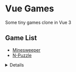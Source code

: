 # Vue Games

Some tiny games clone in Vue 3

## Game List

- [Minesweeper](https://byyuurin.github.io/vue-games/minesweeper)
- [N-Puzzle](https://byyuurin.github.io/vue-games/n-puzzle)


<summary>

<details>

# Vue 3 + TypeScript + Vite + UnoCSS

This template should help get you started developing with Vue 3, TypeScript and UnoCSS in Vite. The template uses Vue 3 `<script setup>` SFCs, check out the [script setup docs](https://v3.vuejs.org/api/sfc-script-setup.html#sfc-script-setup) to learn more.

## Recommended IDE Setup

- [VSCode](https://code.visualstudio.com/) + [Volar](https://marketplace.visualstudio.com/items?itemName=johnsoncodehk.volar) + [ESLint](https://marketplace.visualstudio.com/items?itemName=dbaeumer.vscode-eslint) + [UnoCSS](https://marketplace.visualstudio.com/items?itemName=antfu.unocss)

## Type Support For `.vue` Imports in TS

Since TypeScript cannot handle type information for `.vue` imports, they are shimmed to be a generic Vue component type by default. In most cases this is fine if you don't really care about component prop types outside of templates. However, if you wish to get actual prop types in `.vue` imports (for example to get props validation when using manual `h(...)` calls), you can enable Volar's `.vue` type support plugin by running `Volar: Switch TS Plugin on/off` from VSCode command palette.

## Features

- [Vue3](https://github.com/vuejs/core), [Vite2](https://github.com/vitejs/vite), [pnpm](https://pnpm.js.org/), [esbuild](https://github.com/evanw/esbuild)
- File based routing
- Components auto importing
- [UnoCSS](https://github.com/unocss/unocss)
- Use icons from any icon sets in [Pure CSS](https://github.com/unocss/unocss/tree/main/packages/preset-icons)
- Use [`<script setup>` style](https://github.com/vuejs/rfcs/pull/227)
- Use TypeScript

## Pre-packed

### UI Frameworks

- [UnoCSS](https://github.com/unocss/unocss) - the instant on-demand atomic CSS engine
  - [@unocss/transformer-directives](https://github.com/unocss/unocss/tree/main/packages/transformer-directives) - UnoCSS transformer for `@apply` directive

### Icons [🔍](https://icones.netlify.app/)

- [Iconify](https://iconify.design/) - use icons from any icon sets
- [Pure CSS Icons via UnoCSS](https://github.com/unocss/unocss/tree/main/packages/preset-icons)

### Plugins

- [Vue Router](https://github.com/vuejs/vue-router)
  - [vite-plugin-pages](https://github.com/hannoeru/vite-plugin-pages) - file system based routing
- [unplugin-auto-import](https://github.com/antfu/unplugin-auto-import) - directly use Vue Composition API and others without importing
- [unplugin-vue-components](https://github.com/antfu/unplugin-vue-components) - components auto import
- [VueUse](https://github.com/antfu/vueuse) - collection of essential Vue Composition Utilities
  - [@vueuse/head](https://github.com/vueuse/head) - document head manager for Vue 3
</details>
</summary>
